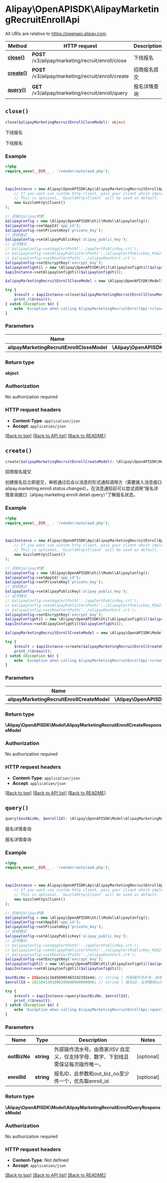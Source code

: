 # Alipay\OpenAPISDK\AlipayMarketingRecruitEnrollApi

All URIs are relative to https://openapi.alipay.com.

Method | HTTP request | Description
------------- | ------------- | -------------
[**close()**](AlipayMarketingRecruitEnrollApi.md#close) | **POST** /v3/alipay/marketing/recruit/enroll/close | 下线报名
[**create()**](AlipayMarketingRecruitEnrollApi.md#create) | **POST** /v3/alipay/marketing/recruit/enroll/create | 招商报名提交
[**query()**](AlipayMarketingRecruitEnrollApi.md#query) | **GET** /v3/alipay/marketing/recruit/enroll/query | 报名详情查询


## `close()`

```php
close($alipayMarketingRecruitEnrollCloseModel): object
```

下线报名

下线报名

### Example

```php
<?php
require_once(__DIR__ . '/vendor/autoload.php');



$apiInstance = new Alipay\OpenAPISDK\Api\AlipayMarketingRecruitEnrollApi(
    // If you want use custom http client, pass your client which implements `GuzzleHttp\ClientInterface`.
    // This is optional, `GuzzleHttp\Client` will be used as default.
    new GuzzleHttp\Client()
);

// 初始化alipay参数
$alipayConfig = new \Alipay\OpenAPISDK\Util\Model\AlipayConfig();
$alipayConfig->setAppId('app_id');
$alipayConfig->setPrivateKey('private_key');
// 密钥模式
$alipayConfig->setAlipayPublicKey('alipay_public_key');
// 证书模式
// $alipayConfig->setAppCertPath('../appCertPublicKey.crt');
// $alipayConfig->setAlipayPublicCertPath('../alipayCertPublicKey_RSA2.crt');
// $alipayConfig->setRootCertPath('../alipayRootCert.crt');
$alipayConfig->setEncryptKey('encrypt_key');
$alipayConfigUtil = new \Alipay\OpenAPISDK\Util\AlipayConfigUtil($alipayConfig);
$apiInstance->setAlipayConfigUtil($alipayConfigUtil);

$alipayMarketingRecruitEnrollCloseModel = new \Alipay\OpenAPISDK\Model\AlipayMarketingRecruitEnrollCloseModel(); // \Alipay\OpenAPISDK\Model\AlipayMarketingRecruitEnrollCloseModel

try {
    $result = $apiInstance->close($alipayMarketingRecruitEnrollCloseModel);
    print_r($result);
} catch (Exception $e) {
    echo 'Exception when calling AlipayMarketingRecruitEnrollApi->close: ', $e->getMessage(), PHP_EOL;
}
```

### Parameters

Name | Type | Description  | Notes
------------- | ------------- | ------------- | -------------
 **alipayMarketingRecruitEnrollCloseModel** | **\Alipay\OpenAPISDK\Model\AlipayMarketingRecruitEnrollCloseModel**|  | [optional]

### Return type

**object**

### Authorization

No authorization required

### HTTP request headers

- **Content-Type**: `application/json`
- **Accept**: `application/json`

[[Back to top]](#) [[Back to API list]](../../README.md#api-endpoints)
[[Back to README]](../../README.md)

## `create()`

```php
create($alipayMarketingRecruitEnrollCreateModel): \Alipay\OpenAPISDK\Model\AlipayMarketingRecruitEnrollCreateResponseModel
```

招商报名提交

创建报名后立即提交，审核通过后会以消息的形式通知调用方（需要接入消息接口alipay.marketing.enroll.status.changed）。在消息通知前可以尝试调用“报名详情查询接口（alipay.marketing.enroll.detail.query）”了解报名状态。

### Example

```php
<?php
require_once(__DIR__ . '/vendor/autoload.php');



$apiInstance = new Alipay\OpenAPISDK\Api\AlipayMarketingRecruitEnrollApi(
    // If you want use custom http client, pass your client which implements `GuzzleHttp\ClientInterface`.
    // This is optional, `GuzzleHttp\Client` will be used as default.
    new GuzzleHttp\Client()
);

// 初始化alipay参数
$alipayConfig = new \Alipay\OpenAPISDK\Util\Model\AlipayConfig();
$alipayConfig->setAppId('app_id');
$alipayConfig->setPrivateKey('private_key');
// 密钥模式
$alipayConfig->setAlipayPublicKey('alipay_public_key');
// 证书模式
// $alipayConfig->setAppCertPath('../appCertPublicKey.crt');
// $alipayConfig->setAlipayPublicCertPath('../alipayCertPublicKey_RSA2.crt');
// $alipayConfig->setRootCertPath('../alipayRootCert.crt');
$alipayConfig->setEncryptKey('encrypt_key');
$alipayConfigUtil = new \Alipay\OpenAPISDK\Util\AlipayConfigUtil($alipayConfig);
$apiInstance->setAlipayConfigUtil($alipayConfigUtil);

$alipayMarketingRecruitEnrollCreateModel = new \Alipay\OpenAPISDK\Model\AlipayMarketingRecruitEnrollCreateModel(); // \Alipay\OpenAPISDK\Model\AlipayMarketingRecruitEnrollCreateModel

try {
    $result = $apiInstance->create($alipayMarketingRecruitEnrollCreateModel);
    print_r($result);
} catch (Exception $e) {
    echo 'Exception when calling AlipayMarketingRecruitEnrollApi->create: ', $e->getMessage(), PHP_EOL;
}
```

### Parameters

Name | Type | Description  | Notes
------------- | ------------- | ------------- | -------------
 **alipayMarketingRecruitEnrollCreateModel** | **\Alipay\OpenAPISDK\Model\AlipayMarketingRecruitEnrollCreateModel**|  | [optional]

### Return type

**\Alipay\OpenAPISDK\Model\AlipayMarketingRecruitEnrollCreateResponseModel**

### Authorization

No authorization required

### HTTP request headers

- **Content-Type**: `application/json`
- **Accept**: `application/json`

[[Back to top]](#) [[Back to API list]](../../README.md#api-endpoints)
[[Back to README]](../../README.md)

## `query()`

```php
query($outBizNo, $enrollId): \Alipay\OpenAPISDK\Model\AlipayMarketingRecruitEnrollQueryResponseModel
```

报名详情查询

报名详情查询

### Example

```php
<?php
require_once(__DIR__ . '/vendor/autoload.php');



$apiInstance = new Alipay\OpenAPISDK\Api\AlipayMarketingRecruitEnrollApi(
    // If you want use custom http client, pass your client which implements `GuzzleHttp\ClientInterface`.
    // This is optional, `GuzzleHttp\Client` will be used as default.
    new GuzzleHttp\Client()
);

// 初始化alipay参数
$alipayConfig = new \Alipay\OpenAPISDK\Util\Model\AlipayConfig();
$alipayConfig->setAppId('app_id');
$alipayConfig->setPrivateKey('private_key');
// 密钥模式
$alipayConfig->setAlipayPublicKey('alipay_public_key');
// 证书模式
// $alipayConfig->setAppCertPath('../appCertPublicKey.crt');
// $alipayConfig->setAlipayPublicCertPath('../alipayCertPublicKey_RSA2.crt');
// $alipayConfig->setRootCertPath('../alipayRootCert.crt');
$alipayConfig->setEncryptKey('encrypt_key');
$alipayConfigUtil = new \Alipay\OpenAPISDK\Util\AlipayConfigUtil($alipayConfig);
$apiInstance->setAlipayConfigUtil($alipayConfigUtil);

$outBizNo = 21ba1e1c16456985463242192e4d; // string | 外部操作流水号。由商家/ISV 自定义，仅支持字母、数字、下划线且需保证每次操作唯一。
$enrollId = 2021041301000200000000000000; // string | 报名ID，此参数和out_biz_no至少传一个，优先取enroll_id

try {
    $result = $apiInstance->query($outBizNo, $enrollId);
    print_r($result);
} catch (Exception $e) {
    echo 'Exception when calling AlipayMarketingRecruitEnrollApi->query: ', $e->getMessage(), PHP_EOL;
}
```

### Parameters

Name | Type | Description  | Notes
------------- | ------------- | ------------- | -------------
 **outBizNo** | **string**| 外部操作流水号。由商家/ISV 自定义，仅支持字母、数字、下划线且需保证每次操作唯一。 | [optional]
 **enrollId** | **string**| 报名ID，此参数和out_biz_no至少传一个，优先取enroll_id | [optional]

### Return type

**\Alipay\OpenAPISDK\Model\AlipayMarketingRecruitEnrollQueryResponseModel**

### Authorization

No authorization required

### HTTP request headers

- **Content-Type**: Not defined
- **Accept**: `application/json`

[[Back to top]](#) [[Back to API list]](../../README.md#api-endpoints)
[[Back to README]](../../README.md)
